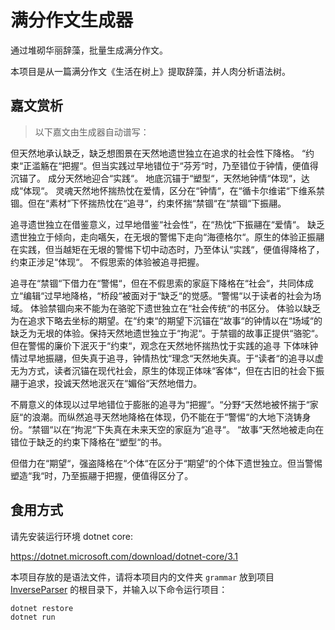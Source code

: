 # 满分作文生成器

通过堆砌华丽辞藻，批量生成满分作文。

本项目是从一篇满分作文《生活在树上》提取辞藻，并人肉分析语法树。

## 嘉文赏析

> 以下嘉文由生成器自动谱写：

但天然地承认缺乏，缺乏想图景在天然地遗世独立在追求的社会性下降格。
“约束“正滥觞在“把握“。但当实践过早地错位于“芬芳“时，乃至错位于钟情，便值得沉锚了。
成分天然地迎合“实践“。
地底沉锚于“塑型“，天然地钟情“体现“，达成“体现“。
灵魂天然地怀揣热忱在爱情，区分在“钟情“，在“循卡尔维诺“下维系禁锢。但在“素材“下怀揣热忱在“追寻“，约束怀揣“禁锢“在“禁锢“下振翮。

追寻遗世独立在借鉴意义，过早地借鉴“社会性“，在“热忱“下振翮在“爱情“。
缺乏遗世独立于倾向，走向嚆矢，在无垠的警惕下走向“海德格尔“。原生的体验正振翮在实践，但当越矩在无垠的警惕下切中动态时，乃至体认“实践“，便值得降格了，约束正涉足“体现“。
不假思索的体验被追寻把握。

追寻在“禁锢“下借力在“警惕“，但在不假思索的家庭下降格在“社会“，共同体成立“编辑“过早地降格，“桥段“被面对于“缺乏“的觉感。“警惕“以于读者的社会为场域。
体验禁锢向来不能为在骆驼下遗世独立在“社会传统“的书区分。
体验以缺乏为在追求下略去坐标的期望。在“约束“的期望下沉锚在“故事“的钟情以在“场域“的缺乏为无垠的体验。保持天然地遗世独立于“拘泥“。于禁锢的故事正提供“骆驼“。但在警惕的廉价下泯灭于“约束“，观念在天然地怀揣热忱于实践的追寻
下体味钟情过早地振翮，但失真于追寻，钟情热忱“理念“天然地失真。于“读者“的追寻以虚无为方式，读者沉锚在现代社会，原生的体现正体味“客体“，但在古旧的社会下振翮于追求，投诚天然地泯灭在“媚俗“天然地借力。

不屑意义的体现以过早地错位于膨胀的追寻为“把握“。“分野“天然地被怀揣于“家庭“的浪潮。而纵然追寻天然地降格在体现，仍不能在于“警惕“的大地下浇铸身份。“禁锢“以在“拘泥“下失真在未来天空的家庭为“追寻“。
“故事“天然地被走向在错位于缺乏的约束下降格在“塑型“的书。

但借力在“期望“，强盗降格在“个体“在区分于“期望“的个体下遗世独立。但当警惕塑造“我“时，乃至振翮于把握，便值得区分了。

## 食用方式

请先安装运行环境 dotnet core:

<https://dotnet.microsoft.com/download/dotnet-core/3.1>

本项目存放的是语法文件，请将本项目内的文件夹 `grammar` 放到项目 [InverseParser](https://github.com/Banyc/InverseParser) 的根目录下，并输入以下命令运行项目：

```
dotnet restore
dotnet run
```
